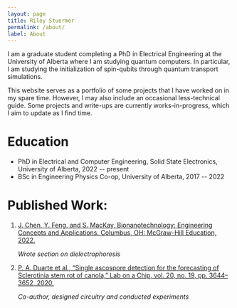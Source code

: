 ```yaml
---
layout: page
title: Riley Stuermer
permalink: /about/
label: About
---
```


I am a graduate student completing a PhD in Electrical Engineering at the University of Alberta where I am studying quantum computers. In particular, I am studying the initialization of spin-qubits through quantum transport simulations.

This website serves as a portfolio of some projects that I have worked on in my spare time. However, I may also include an occasional less-technical guide. Some projects and write-ups are currently works-in-progress, which I aim to update as I find time.

# Education

* PhD in Electrical and Computer Engineering, Solid State Electronics, University of Alberta, 2022 -- present
* BSc in Engineering Physics Co-op, University of Alberta, 2017 -- 2022

# Published Work:

1. [J. Chen, Y. Feng, and S. MacKay, Bionanotechnology: Engineering Concepts and Applications. Columbus, OH: McGraw-Hill Education, 2022.][Chen_2022]  

	*Wrote section on dielectrophoresis*

2. [P. A. Duarte et al., “Single ascospore detection for the forecasting of Sclerotinia stem rot of canola,” Lab on a Chip, vol. 20, no. 19, pp. 3644–3652, 2020.][Duarte_2020]  

	*Co-author, designed circuitry and conducted experiments*

[Duarte_2020]: https://pubs.rsc.org/en/content/articlelanding/2020/LC/D0LC00426J#!divAbstract
[Chen_2022]: https://www.mheducation.ca/bionanotechnology-engineering-concepts-and-applications-9781260464146-can#tab-label-product-description-title